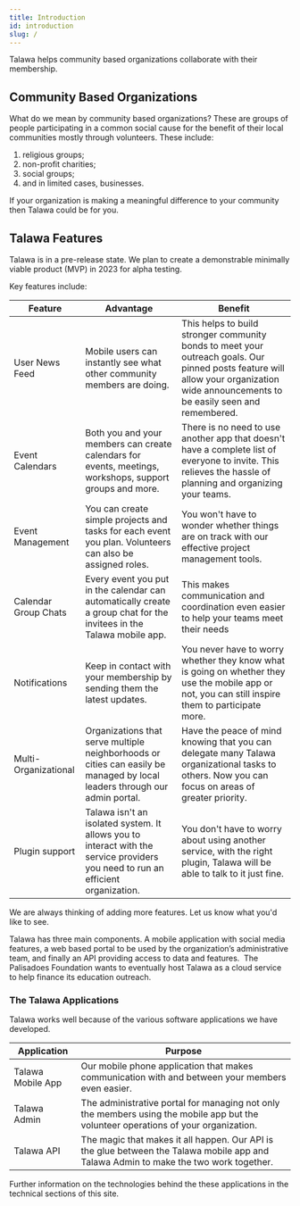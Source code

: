 ```yaml
---
title: Introduction
id: introduction
slug: /
---
```


Talawa helps community based organizations collaborate with their membership. 

## Community Based Organizations

What do we mean by community based organizations? These are groups of people participating in a common social cause for the benefit of their local communities mostly through volunteers. These include:

1. religious groups;
2. non-profit charities;
3. social groups;
4. and in limited cases, businesses.

If your organization is making a meaningful difference to your community then Talawa could be for you.

## Talawa Features

Talawa is in a pre-release state. We plan to create a demonstrable minimally viable product (MVP) in 2023 for alpha testing. 

Key features include:
​

| Feature              | Advantage                                                                                                                        | Benefit                                                                                                                                                                              |
| -------------------- | -------------------------------------------------------------------------------------------------------------------------------- | ------------------------------------------------------------------------------------------------------------------------------------------------------------------------------------ |
| User News Feed       | Mobile users can instantly see what other community members are doing.                                                           | This helps to build stronger community bonds to meet your outreach goals. Our pinned posts feature will allow your organization wide announcements to be easily seen and remembered. |
| Event Calendars      | Both you and your members can create calendars for events, meetings, workshops, support groups and more.                         | There is no need to use another app that doesn't have a complete list of everyone to invite. This relieves the hassle of planning and organizing your teams.                         |
| Event Management     | You can create simple projects and tasks for each event you plan. Volunteers can also be assigned roles.                         | You won't have to wonder whether things are on track with our effective project management tools.                                                                                    |
| Calendar Group Chats | Every event you put in the calendar can automatically create a group chat for the invitees in the Talawa mobile app.             | This makes communication and coordination even easier to help your teams meet their needs                                                                                            |
| Notifications        | Keep in contact with your membership by sending them the latest updates.                                                         | You never have to worry whether they know what is going on whether they use the mobile app or not, you can still inspire them to participate more.                                   |
| Multi-Organizational | Organizations that serve multiple neighborhoods or cities can easily be managed by local leaders through our admin portal.       | Have the peace of mind knowing that you can delegate many Talawa organizational tasks to others. Now you can focus on areas of greater priority.                                     |
| Plugin support       | Talawa isn't an isolated system. It allows you to interact with the service providers you need to run an efficient organization. | You don't have to worry about using another service, with the right plugin, Talawa will be able to talk to it just fine.                                                             |

We are always thinking of adding more features. Let us know what you'd like to see.


Talawa has three main components. A mobile application with social media features, a web based portal to be used by the organization’s administrative team, and finally an API providing access to data and features.
​​
The Palisadoes Foundation wants to eventually host Talawa as a cloud service to help finance its education outreach.
​
### The Talawa Applications

Talawa works well because of the various software applications we have developed.

| Application       | Purpose                                                                                                                               |
| ----------------- | ------------------------------------------------------------------------------------------------------------------------------------- |
| Talawa Mobile App | Our mobile phone application that makes communication with and between your members even easier.                                      |
| Talawa Admin      | The administrative portal for managing not only the members using the mobile app but the volunteer operations of your organization.   |
| Talawa API        | The magic that makes it all happen. Our API is the glue between the Talawa mobile app and Talawa Admin to make the two work together. |


Further information on the technologies behind the these applications in the technical sections of this site.